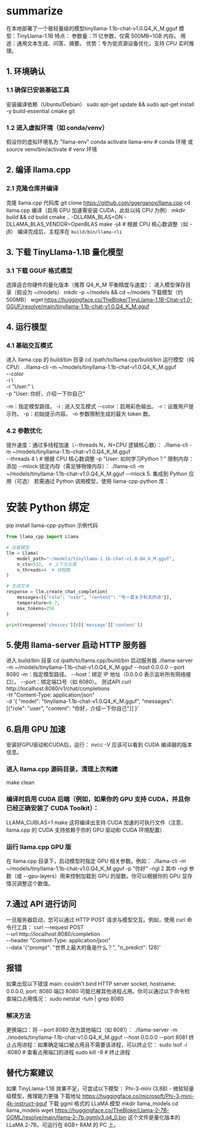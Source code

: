 # summarize
在本地部署了一个极轻量级的模型tinyllama-1.1b-chat-v1.0.Q4_K_M.gguf
模型：TinyLlama-1.1B
特点：
参数量：11 亿参数，仅需 500MB~1GB 内存。
用途：通用文本生成、问答、摘要。
优势：专为低资源设备优化，支持 CPU 实时推理。

## 1. 环境确认
### 1.1 确保已安装基础工具
安装编译依赖（Ubuntu/Debian）
sudo apt-get update && sudo apt-get install -y build-essential cmake git
### 1.2 进入虚拟环境（如 conda/venv）
假设你的虚拟环境名为 "llama-env"
conda activate llama-env  # conda 环境
或
source venv/bin/activate  # venv 环境
## 2. 编译 llama.cpp
### 2.1 克隆仓库并编译
克隆 llama.cpp 代码库
git clone https://github.com/ggerganov/llama.cpp
cd llama.cpp
编译（启用 GPU 加速需安装 CUDA，此处以纯 CPU 为例）
mkdir build && cd build
cmake .. -DLLAMA_BLAS=ON -DLLAMA_BLAS_VENDOR=OpenBLAS
make -j4  # 根据 CPU 核心数调整（如 -j8）
编译完成后，主程序在 `build/bin/llama-cli`
## 3. 下载 TinyLlama-1.1B 量化模型
### 3.1 下载 GGUF 格式模型
选择适合你硬件的量化版本（推荐 Q4_K_M 平衡精度与速度）：
进入模型保存目录（假设为 ~/models）
mkdir -p ~/models && cd ~/models
下载模型（约 500MB）
wget https://huggingface.co/TheBloke/TinyLlama-1.1B-Chat-v1.0-GGUF/resolve/main/tinyllama-1.1b-chat-v1.0.Q4_K_M.gguf
## 4. 运行模型
### 4.1 基础交互模式
进入 llama.cpp 的 build/bin 目录
cd /path/to/llama.cpp/build/bin
运行模型（纯 CPU）
./llama-cli -m ~/models/tinyllama-1.1b-chat-v1.0.Q4_K_M.gguf \
  --color \
  -i \  
  -r "User:" \  
  -p "User: 你好，介绍一下你自己"  

-m：指定模型路径。
-i : 进入交互模式
--color：启用彩色输出。
-r：设置用户提示符。
-p：初始提示内容。
-n 参数限制生成的最大 token 数。
### 4.2 参数优化
提升速度：通过多线程加速（--threads N，N=CPU 逻辑核心数）：
./llama-cli -m ~/models/tinyllama-1.1b-chat-v1.0.Q4_K_M.gguf \
  --threads 4 \  # 根据 CPU 核心数调整
  -p "User: 如何学习Python？"
限制内存：添加 --mlock 锁定内存（需足够物理内存）：
./llama-cli -m ~/models/tinyllama-1.1b-chat-v1.0.Q4_K_M.gguf --mlock
5. 集成到 Python 应用（可选）
若需通过 Python 调用模型，使用 llama-cpp-python 库：
# 安装 Python 绑定
pip install llama-cpp-python
示例代码
``` python
from llama_cpp import Llama

# 加载模型
llm = Llama(
    model_path="~/models/tinyllama-1.1b-chat-v1.0.Q4_K_M.gguf",
    n_ctx=512,  # 上下文长度
    n_threads=4  # 线程数
)

# 生成文本
response = llm.create_chat_completion(
    messages=[{"role": "user", "content": "写一首关于秋天的诗"}],
    temperature=0.7,
    max_tokens=256
)

print(response['choices'][0]['message']['content'])
```
## 5.使用 llama-server 启动 HTTP 服务器
进入 build/bin 目录
cd /path/to/llama.cpp/build/bin
启动服务器
./llama-server -m ~/models/tinyllama-1.1b-chat-v1.0.Q4_K_M.gguf --host 0.0.0.0 --port 8080
-m：指定模型路径。
--host：绑定 IP 地址（0.0.0.0 表示监听所有网络接口）。
--port：绑定端口号（如 8080）。
测试API
curl http://localhost:8080/v1/chat/completions \
  -H "Content-Type: application/json" \
  -d '{
    "model": "tinyllama-1.1b-chat-v1.0.Q4_K_M.gguf",
    "messages": [{"role": "user", "content": "你好，介绍一下你自己"}]
  }'
## 6.启用 GPU 加速
安装好GPU驱动和CUDA后，运行：
nvcc -V
应该可以看到 CUDA 编译器的版本信息。
### 进入 llama.cpp 源码目录，清理上次构建
make clean
### 编译时启用 CUDA 后端（例如，如果你的 GPU 支持 CUDA，并且你已经正确安装了 CUDA Toolkit）：
LLAMA_CUBLAS=1 make
这将编译出支持 CUDA 加速的可执行文件（注意，llama.cpp 的 CUDA 支持依赖于你的 GPU 驱动和 CUDA 环境配置）
### 运行 llama.cpp GPU 版
在 llama.cpp 目录下，启动模型时指定 GPU 相关参数。例如：
./llama-cli -m ~/models/tinyllama-1.1b-chat-v1.0.Q4_K_M.gguf  -p "你好" -ngl 2
其中 -ngl 参数（或 --gpu-layers）用来控制加载到 GPU 的层数。你可以根据你的 GPU 显存情况调整这个数值。
## 7.通过 API 进行访问
一旦服务器启动，您可以通过 HTTP POST 请求与模型交互。例如，使用 curl 命令行工具：
curl --request POST \
  --url http://localhost:8080/completion \
  --header "Content-Type: application/json" \
  --data '{"prompt": "世界上最大的鱼是什么？", "n_predict": 128}'

## 报错
如果出现以下错误
main: couldn't bind HTTP server socket, hostname: 0.0.0.0, port: 8080
端口 8080 可能已被其他进程占用。你可以通过以下命令检查端口占用情况：
sudo netstat -tuln | grep 8080
### 解决方法
更换端口：将 --port 8080 改为其他端口（如 8081）：
./llama-server -m ./models/tinyllama-1.1b-chat-v1.0.Q4_K_M.gguf --host 0.0.0.0 --port 8081
终止占用进程：如果确定端口被占用且不需要该进程，可以终止它：
sudo lsof -i :8080  # 查看占用端口的进程
sudo kill -9 <PID>  # 终止进程

## 替代方案建议
如果 TinyLlama-1.1B 效果不足，可尝试以下模型：
Phi-3-mini (3.8B) - 微软轻量级模型，推理能力更强
下载地址
https://huggingface.co/microsoft/Phi-3-mini-4k-instruct-gguf
下载 ggml 格式的 LLaMA 模型
mkdir llama_models
cd llama_models
wget https://huggingface.co/TheBloke/Llama-2-7B-GGML/resolve/main/llama-2-7b.ggmlv3.q4_0.bin
这个文件是量化版本的 LLaMA 2-7B，可运行在 8GB+ RAM 的 PC 上。




